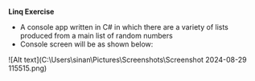 **Linq Exercise**
- A console app written in C# in which there are a variety of lists produced from a main list of random numbers
- Console screen will be as shown below:


![Alt text](C:\Users\sinan\Pictures\Screenshots\Screenshot 2024-08-29 115515.png)
